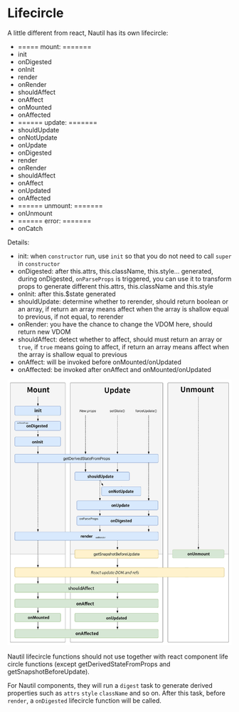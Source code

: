 # Lifecircle

A little different from react, Nautil has its own lifecircle:

- ===== mount: =======
- init
- onDigested
- onInit
- render
- onRender
- shouldAffect
- onAffect
- onMounted
- onAffected
- ====== update: =======
- shouldUpdate
- onNotUpdate
- onUpdate
- onDigested
- render
- onRender
- shouldAffect
- onAffect
- onUpdated
- onAffected
- ====== unmount: =======
- onUnmount
- ====== error: =======
- onCatch

Details:

- init: when `constructor` run, use `init` so that you do not need to call `super` in `constructor`
- onDigested: after this.attrs, this.className, this.style... generated, during onDigested, `onParseProps` is triggered, you can use it to transform props to generate different this.attrs, this.className and this.style
- onInit: after this.$state generated
- shouldUpdate: determine whether to rerender, should return boolean or an array, if return an array means affect when the array is shallow equal to previous, if not equal, to rerender
- onRender: you have the chance to change the VDOM here, should return new VDOM
- shouldAffect: detect whether to affect, should must return an array or `true`, if `true` means going to affect, if return an array means affect when the array is shallow equal to previous
- onAffect: will be invoked before onMounted/onUpdated
- onAffected: be invoked after onAffect and onMounted/onUpdated

![](../assets/nautil-lifecircle.jpg)

Nautil lifecircle functions should not use together with react component life circle functions (except getDerivedStateFromProps and getSnapshotBeforeUpdate).

For Nautil components, they will run a `digest` task to generate derived properties such as `attrs` `style` `className` and so on. After this task, before `render`, a `onDigested` lifecircle function will be called.
